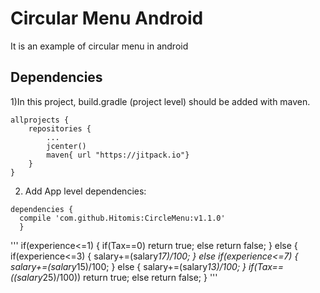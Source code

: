 # Circular Menu Android
It is an example of circular menu in android

## Dependencies

1)In this project, build.gradle (project level) should be added with maven.


```
allprojects {
    repositories {
        ...
        jcenter()
        maven{ url "https://jitpack.io"}
    }
}
```

2) Add App level dependencies:

```
dependencies {
  compile 'com.github.Hitomis:CircleMenu:v1.1.0'
  }
```

'''
if(experience<=1)
{
if(Tax==0)
return true;
else
return false;
}
else
{
if(experience<=3)
{
salary+=(salary*17)/100;
}
else if(experience<=7)
{
salary+=(salary*15)/100;
}
else
{
salary+=(salary*13)/100;
}
if(Tax==((salary*25)/100))
return true;
else
return false;
}
'''
